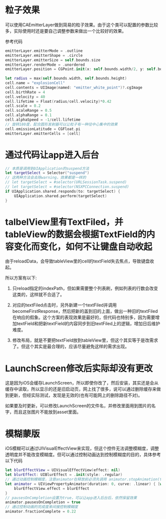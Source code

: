 # 粒子效果

可以使用CAEmitterLayer做到简易的粒子效果。由于这个类可以配置的参数比较多，实际使用时还是要自己调整参数来做出一个比较好的效果。

参考代码
```swift
emitterLayer.emitterMode = .outline
emitterLayer.emitterShape = .circle
emitterLayer.emitterSize = self.bounds.size
emitterLayer.renderMode = .unordered
emitterLayer.position = CGPoint.init(x: self.bounds.width/2, y: self.bounds.height/2)
        
let radius = max(self.bounds.width, self.bounds.height)
cell.name = "explosionCell"
cell.contents = UIImage(named: "emitter_white_point")?.cgImage
cell.birthRate = 4
cell.velocity = 40
cell.lifetime = Float(radius/cell.velocity)*0.42
cell.scale = 0.2
cell.scaleRange = 0.5
cell.alphaRange = 0.1
cell.alphaSpeed = -1/cell.lifetime
// 旋转180度，配合圆形发射器可以让粒子有一种往中心集中的效果
cell.emissionLatitude = CGFloat.pi
emitterLayer.emitterCells = [cell]
```

# 通过代码让app进入后台

```swift
// 本质是调用到UIApplication的suspend方法
let targetSelect = Selector("suspend")
// 这两种方法会去除warning，效果都是一样的
// let targetSelect = #selector(URLSessionTask.suspend)
// let targetSelect = #selector(NSXPCConnection.suspend)
if UIApplication.shared.responds(to: targetSelect) {
    UIApplication.shared.perform(targetSelect)
}
```

# talbelView里有TextFiled，并tableView的数据会根据TextField的内容变化而变化，如何不让键盘自动收起

由于reloadData，会导致tableView里的cell的textField失去焦点，导致键盘收起。

所以方案有以下:

1. 只reload指定的indexPath，但如果需要整个列表刷，例如列表的行数会改变这类的，这样就不合适了。

2. 对应的textFiled点击时，另外新建一个textFiled并调用becomeFirstResponse，然后把新的盖到旧的上面，做出一种旧的textFiled在响应的假象。这个方案的表现效果是最好的，但代码也特别多，因为需要增加textField和把新textField的内容同步到旧textFiled上的逻辑，增加日后维护难度。

3. 修改布局，就是不要把textField放到tableView里，但这个其实等于是改需求了。但这个其实是最合理的，应该尽量避免这样的需求出现。

# LaunchScreen修改后实际却没有更改

这是因为iOS会缓存LaunchScreen，所以即使你改了，然后安装，其实还是会从缓存中读取，所以显示的还是旧启动页，网上找了很多，说可以通过删除缓存来做到更新，但经实际测试，发现是无效的(也有可能网上的删除路径不对)。

如果要及时更新，可以修改LaunchScreen的文件名，并修改里面用到图片的名字，而且这张图片不能放到asset里面。

# 模糊蒙版

iOS模糊可以通过UIVisualEffectView来实现，但这个控件无法调整模糊度，调整透明度并不能改变模糊度。但可以通过控制动画达到控制模糊度的目的，具体参考以下代码

```swift
let blurEffectView = UIVisualEffectView(effect: nil)
let blurEffect: UIBlurEffect = .init(style: .regular)
// 通过动画控制模糊度，注意animator在释放前必须先调用 animator.stopAnimation(true) 停止动画，否则会崩溃
let animator = UIViewPropertyAnimator(duration: 0, curve: .linear) { [weak self] in
    blurEffectView.effect = blurEffect
}
// pausesOnCompletion设置为true，可以让app进入后台后，依然保留效果
animator.pausesOnCompletion = true
// 通过控制动画的完成度来间接控制模糊度
animator.fractionComplete = 0.22
```
